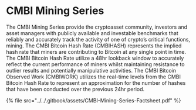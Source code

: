 # CMBI Mining Series

The CMBI Mining Series provide the cryptoasset community, investors and asset managers with publicly available and investable benchmarks that reliably and accurately track the activity of one of crypto’s critical functions, mining. The CMBI Bitcoin Hash Rate (CMBIHASH) represents the implied hash rate that miners are contributing to Bitcoin at any single point in time. The CMBI Bitcoin Hash Rate utilize a 48hr lookback window to accurately reflect the current performance of miners whilst maintaining resistance to outlier results and potentially manipulative activities. The CMBI Bitcoin Observed Work (CMBIWORK) utilizes the real-time levels from the CMBI Bitcoin Hash Rate to represent an approximation for the number of hashes that have been conducted over the previous 24hr period.

{% file src="../../.gitbook/assets/CMBI-Mining-Series-Factsheet.pdf" %}
